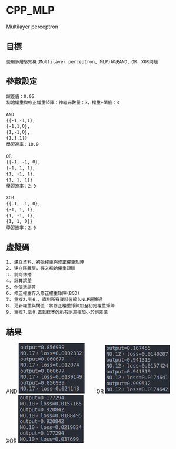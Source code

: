 # CPP_MLP
Multilayer perceptron

## 目標
    使用多層感知機(Multilayer perceptron, MLP)解決AND、OR、XOR問題
## 參數設定
    誤差值：0.05
    初始權重與修正權重矩陣：神經元數量：3，權重+閾值：3

    AND
    {{-1,-1,1},
    {-1,1,0},
    {1,-1,0},
    {1,1,1}}
    學習速率：10.0

    OR
    {{-1, -1, 0}, 
    {-1, 1, 1}, 
    {1, -1, 1}, 
    {1, 1, 1}}
    學習速率：2.0

    XOR
    {{-1, -1, 0}, 
    {-1, 1, 1}, 
    {1, -1, 1}, 
    {1, 1, 0}}
    學習速率：2.0

## 虛擬碼
    1. 建立資料、初始權重與修正權重矩陣
    2. 建立隱藏層，存入初始權重矩陣
    3. 前向傳播
    4. 計算誤差
    5. 倒傳遞誤差
    6. 修正權重存入修正權重矩陣(BGD)
    7. 重複2.到6.，直到所有資料皆輸入NLP運算過
    8. 更新權重與閾值：將修正權重矩陣加至初始權重矩陣
    9. 重複7.到8.直到樣本的所有誤差相加小於誤差值


## 結果
AND
![image](https://github.com/leodflag/CPP_MLP/blob/master/AND_result.png)　　
OR
![image](https://github.com/leodflag/CPP_MLP/blob/master/OR_result.png)　　
XOR
![image](https://github.com/leodflag/CPP_MLP/blob/master/XOR_result.png)
